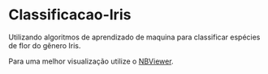 # Classificacao-Iris
Utilizando algoritmos de aprendizado de maquina para classificar espécies de flor do gênero Iris.

Para uma melhor visualização utilize o [NBViewer](https://nbviewer.jupyter.org/github/mr-lops/Classificacao-Tipo-Estrela/blob/main/Estrelas.ipynb/).
